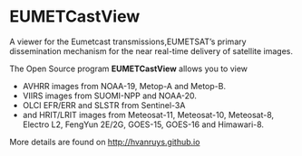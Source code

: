 EUMETCastView
=============

A viewer for the Eumetcast transmissions,EUMETSAT’s primary dissemination mechanism for the near real-time delivery of satellite images.

The Open Source program **EUMETCastView** allows you to view

- AVHRR images from NOAA-19, Metop-A and Metop-B.
- VIIRS images from SUOMI-NPP and NOAA-20.
- OLCI EFR/ERR and SLSTR from Sentinel-3A
- and HRIT/LRIT images from Meteosat-11, Meteosat-10, Meteosat-8, Electro L2, FengYun 2E/2G, GOES-15, GOES-16 and Himawari-8.

More details are found on http://hvanruys.github.io

